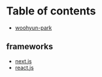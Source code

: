 # Table of contents

- [woohyun-park](README.md)

## frameworks

- [next.js](frameworks/next.js/README.md)
- [react.js](frameworks/react.js/README.md)
